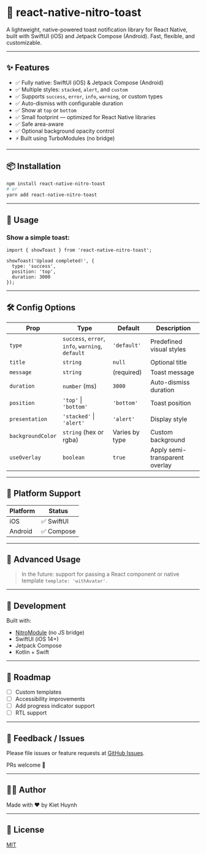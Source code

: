 # 🚀 react-native-nitro-toast

A lightweight, native-powered toast notification library for React Native, built with SwiftUI (iOS) and Jetpack Compose (Android). Fast, flexible, and customizable.

---

## ✨ Features

- ✅ Fully native: SwiftUI (iOS) & Jetpack Compose (Android)
- ✅ Multiple styles: `stacked`, `alert`, and `custom`
- ✅ Supports `success`, `error`, `info`, `warning`, or custom types
- ✅ Auto-dismiss with configurable duration
- ✅ Show at `top` or `bottom`
- ✅ Small footprint — optimized for React Native libraries
- ✅ Safe area-aware
- ✅ Optional background opacity control
- ⚡ Built using TurboModules (no bridge)

---

## 📦 Installation

```bash
npm install react-native-nitro-toast
# or
yarn add react-native-nitro-toast
```

---

## 🔧 Usage

### Show a simple toast:

```tsx
import { showToast } from 'react-native-nitro-toast';

showToast('Upload completed!', {
  type: 'success',
  position: 'top',
  duration: 3000
});
```

---

## 🛠 Config Options

| Prop             | Type                         | Default     | Description                                |
|------------------|------------------------------|-------------|--------------------------------------------|
| `type`           | `success`, `error`, `info`, `warning`, `default` | `'default'` | Predefined visual styles                   |
| `title`          | `string`                     | `null`      | Optional title                             |
| `message`        | `string`                     | (required)  | Toast message                              |
| `duration`       | `number` (ms)                | `3000`      | Auto-dismiss duration                      |
| `position`       | `'top'` \| `'bottom'`        | `'bottom'`  | Toast position                             |
| `presentation`   | `'stacked'` \| `'alert'`     | `'alert'`   | Display style                              |
| `backgroundColor`| `string` (hex or rgba)       | Varies by type | Custom background                          |                      |
| `useOverlay`     | `boolean`                    | `true`      | Apply semi-transparent overlay             |

---

## 📱 Platform Support

| Platform | Status     |
|----------|------------|
| iOS      | ✅ SwiftUI |
| Android  | ✅ Compose |

---

## 🧪 Advanced Usage

> In the future: support for passing a React component or native template `template: 'withAvatar'`.

---

## 🧰 Development

Built with:

- [NitroModule](https://nitro.margelo.com/) (no JS bridge) 
- SwiftUI (iOS 14+)
- Jetpack Compose
- Kotlin + Swift

---

## 🧩 Roadmap

- [ ] Custom templates
- [ ] Accessibility improvements
- [ ] Add progress indicator support
- [ ] RTL support

---

## 💬 Feedback / Issues

Please file issues or feature requests at [GitHub Issues](https://github.com/kiethuynh0904/react-native-nitro-toast/issues).

PRs welcome 🚀

---

## 👨‍💻 Author

Made with ❤️ by Kiet Huynh

---

## 📝 License

[MIT](./LICENSE)
